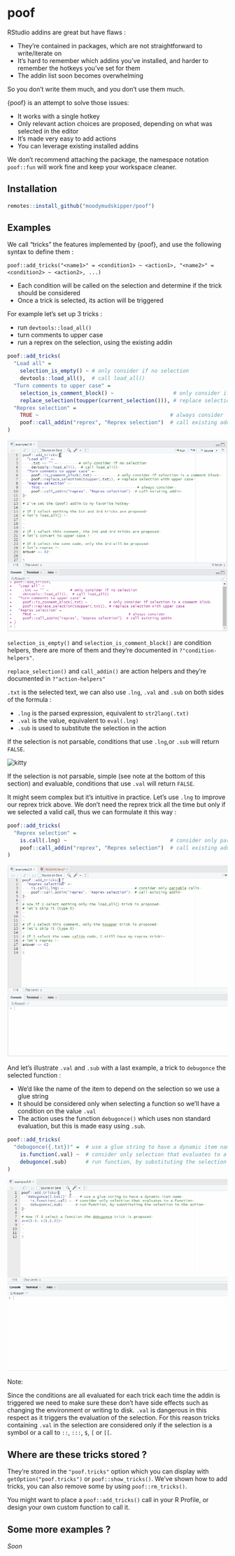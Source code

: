 
<!-- README.md is generated from README.Rmd. Please edit that file -->

# poof

RStudio addins are great but have flaws :

  - They’re contained in packages, which are not straightforward to
    write/iterate on
  - It’s hard to remember which addins you’ve installed, and harder to
    remember the hotkeys you’ve set for them
  - The addin list soon becomes overwhelming

So you don’t write them much, and you don’t use them much.

{poof} is an attempt to solve those issues:

  - It works with a single hotkey
  - Only relevant action choices are proposed, depending on what was
    selected in the editor
  - It’s made very easy to add actions
  - You can leverage existing installed addins

We don’t recommend attaching the package, the namespace notation
`poof::fun` will work fine and keep your workspace cleaner.

## Installation

``` r
remotes::install_github("moodymudskipper/poof")
```

## Examples

We call “tricks” the features implemented by {poof}, and use the
following syntax to define them :

    poof::add_tricks("<name1>" = <condition1> ~ <action1>, "<name2>" = <condition2> ~ <action2>, ...)

  - Each condition will be called on the selection and determine if the
    trick should be considered
  - Once a trick is selected, its action will be triggered

For example let’s set up 3 tricks :

  - run `devtools::load_all()`
  - turn comments to upper case
  - run a reprex on the selection, using the existing addin

<!-- end list -->

``` r
poof::add_tricks(
  "Load all" =
    selection_is_empty() ~ # only consider if no selection
    devtools::load_all(),  # call load_all()
  "Turn comments to upper case" =
    selection_is_comment_block() ~                   # only consider if selection is a comment block
    replace_selection(toupper(current_selection())), # replace selection with upper case
  "Reprex selection" =
    TRUE ~                                          # always consider
    poof::call_addin("reprex", "Reprex selection")  # call existing addin
)
```

![](man/figures/poof1.gif)

`selection_is_empty()` and `selection_is_comment_block()` are condition
helpers, there are more of them and they’re documented in
`?"condition-helpers"`.

`replace_selection()` and `call_addin()` are action helpers and they’re
documented in `?"action-helpers"`

`.txt` is the selected text, we can also use `.lng`, `.val` and `.sub`
on both sides of the formula :

  - `.lng` is the parsed expression, equivalent to `str2lang(.txt)`
  - `.val` is the value, equivalent to `eval(.lng)`
  - `.sub` is used to substitute the selection in the action

If the selection is not parsable, conditions that use `.lng`,or `.sub`
will return `FALSE`.

![kitty](https://media4.giphy.com/media/cfuL5gqFDreXxkWQ4o/giphy-downsized.gif)

If the selection is not parsable, simple (see note at the bottom of this
section) and evaluable, conditions that use `.val` will return `FALSE`.

It might seem complex but it’s intuitive in practice. Let’s use `.lng`
to improve our reprex trick above. We don’t need the reprex trick all
the time but only if we selected a valid call, thus we can formulate it
this way :

``` r
poof::add_tricks(
  "Reprex selection" =
    is.call(.lng) ~                                 # consider only parsable calls
    poof::call_addin("reprex", "Reprex selection")  # call existing addin
)
```

![](man/figures/poof2.gif)

And let’s illustrate `.val` and `.sub` with a last example, a trick to
`debugonce` the selected function :

  - We’d like the name of the item to depend on the selection so we use
    a glue string
  - It should be considered only when selecting a function so we’ll have
    a condition on the value `.val`
  - The action uses the function `debugonce()` which uses non standard
    evaluation, but this is made easy using `.sub`.

<!-- end list -->

``` r
poof::add_tricks(
  "debugonce({.txt})" =  # use a glue string to have a dynamic item name
    is.function(.val) ~  # consider only selection that evaluates to a function 
    debugonce(.sub)      # run function, by substituting the selection in the action
)
```

![](man/figures/poof3.gif)

Note:

Since the conditions are all evaluated for each trick each time the
addin is triggered we need to make sure these don’t have side effects
such as changing the environment or writing to disk. `.val` is dangerous
in this respect as it triggers the evaluation of the selection. For this
reason tricks containing `.val` in the selection are considered only if
the selection is a symbol or a call to `::`, `:::`, `$`, `[` or `[[`.

## Where are these tricks stored ?

They’re stored in the `"poof.tricks"` option which you can display with
`getOption("poof.tricks")` or `poof::show_tricks()`. We’ve shown how to
add tricks, you can also remove some by using `poof::rm_tricks()`.

You might want to place a `poof::add_tricks()` call in your R Profile,
or design your own custom function to call it.

## Some more examples ?

*Soon*
